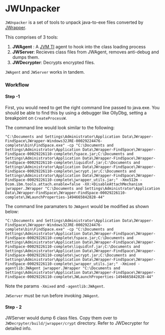 # JWUnpacker

`JWUnpacker` is a set of tools to unpack java-to-exe files converted by [JWrapper][1]. 

This comprises of 3 tools:
 1. **JWAgent** : A [JVM TI][2] agent to hook into the class loading process
 2. **JWServer**: Recieves class files from JWAgent, removes anti-debug and dumps them.
 3. **JWDecrypter**: Decrypts encrypted files.

`JWAgent` and `JWServer` works in tandem. 

### Workflow

#### Step -1
First, you would need to get the right command line passed to java.exe. You should be able to find this by using a debugger like OllyDbg, setting a breakpoint on `CreateProcessW`.

The command line would look similar to the following:
```
"C:\Documents and Settings\Administrator\Application Data\JWrapper-FindSpace\JWrapper-Windows32JRE-00029224476-complete\bin\FindSpace.exe" -cp "C:\Documents and Settings\Administrator\Application Data\JWrapper-FindSpace\JWrapper-FindSpace-00029226110-complete\fspace.jar;C:\Documents and Settings\Administrator\Application Data\JWrapper-FindSpace\JWrapper-FindSpace-00029226110-complete\liquidlnf.jar;C:\Documents and Settings\Administrator\Application Data\JWrapper-FindSpace\JWrapper-FindSpace-00029226110-complete\jwcrypt.jar;C:\Documents and Settings\Administrator\Application Data\JWrapper-FindSpace\JWrapper-FindSpace-00029226110-complete\jwrapper_utils.jar;" -Xmx512m -Dcom.ibm.tools.attach.enable=false -XX:+DisableAttachMechanism jwrapper.JWrapper "C:\Documents and Settings\Administrator\Application Data\JWrapper-FindSpace\JWrapper-FindSpace-00029226110-complete\JWLaunchProperties-1494665842828-44"
```

The command line paramaters to `JWAgent` would be modified as shown below:

```
"C:\Documents and Settings\Administrator\Application Data\JWrapper-FindSpace\JWrapper-Windows32JRE-00029224476-complete\bin\FindSpace.exe" -cp "C:\Documents and Settings\Administrator\Application Data\JWrapper-FindSpace\JWrapper-FindSpace-00029226110-complete\fspace.jar;C:\Documents and Settings\Administrator\Application Data\JWrapper-FindSpace\JWrapper-FindSpace-00029226110-complete\liquidlnf.jar;C:\Documents and Settings\Administrator\Application Data\JWrapper-FindSpace\JWrapper-FindSpace-00029226110-complete\jwcrypt.jar;C:\Documents and Settings\Administrator\Application Data\JWrapper-FindSpace\JWrapper-FindSpace-00029226110-complete\jwrapper_utils.jar;" -Xmixed -agentlib:JWAgent jwrapper.JWrapper "C:\Documents and Settings\Administrator\Application Data\JWrapper-FindSpace\JWrapper-FindSpace-00029226110-complete\JWLaunchProperties-1494665842828-44"
```
Note the params `-Xmixed` and `-agentlib:JWAgent`.

`JWServer` must be run before invoking `JWAgent`.

#### Step - 2
JWServer would dump 6 class files. Copy them over to `JWDecrpyter/build/jwrapper/crypt` directory. Refer to JWDecrypter for detailed info.

[1]: http://www.jwrapper.com/
[2]: https://docs.oracle.com/javase/7/docs/platform/jvmti/jvmti.html
